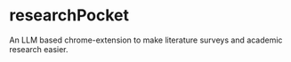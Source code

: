 # researchPocket
An LLM based chrome-extension to make literature surveys and academic research easier.
